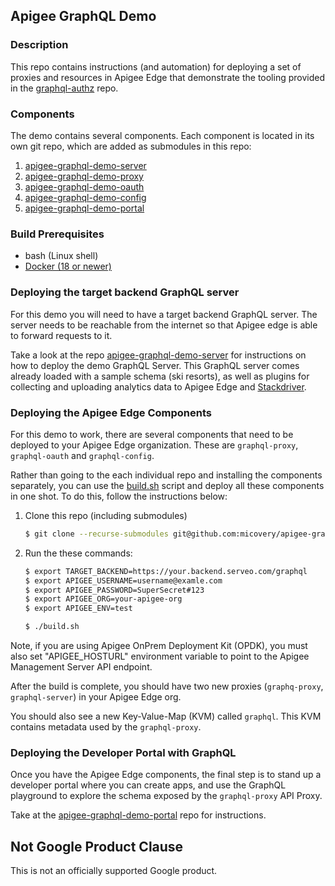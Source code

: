 ## Apigee GraphQL Demo


### Description

This repo contains instructions (and automation) for deploying a set of proxies and resources in 
Apigee Edge that demonstrate the tooling provided in the [graphql-authz](https://github.com/apigee/graphql-authz) repo. 

   
### Components

  The demo contains several components. Each component is located in its own git repo, which are added as
  submodules in this repo:
  
  1. [apigee-graphql-demo-server](https://github.com/micovery/apigee-graphql-demo-server)
  2. [apigee-graphql-demo-proxy](https://github.com/micovery/apigee-graphql-demo-proxy) 
  3. [apigee-graphql-demo-oauth](https://github.com/micovery/apigee-graphql-demo-oauth)
  4. [apigee-graphql-demo-config](https://github.com/micovery/apigee-graphql-demo-config)
  4. [apigee-graphql-demo-portal](https://github.com/micovery/apigee-graphql-demo-portal)

  

### Build Prerequisites

  * bash (Linux shell)
  * [Docker (18 or newer)](https://www.docker.com/)
  
### Deploying the target backend GraphQL server

For this demo you will need to have a target backend GraphQL server. The server needs to be reachable from
the internet so that Apigee edge is able to forward requests to it. 

Take a look at the repo [apigee-graphql-demo-server](https://github.com/micovery/apigee-graphql-demo-server) for
instructions on how to deploy the demo GraphQL Server. This GraphQL server comes already loaded with a sample
schema (ski resorts), as well as plugins for collecting and uploading analytics data to Apigee Edge and [Stackdriver](https://cloud.google.com/stackdriver/).


### Deploying the Apigee Edge Components

For this demo to work, there are several components that need to be deployed to your Apigee Edge organization. 
These are `graphql-proxy`, `graphql-oauth` and `graphql-config`.

Rather than going to the each individual repo and installing the components separately, you can use the [build.sh](/build.sh)
script and deploy all these components in one shot. To do this, follow the instructions below:

1. Clone this repo (including submodules)

    ```bash
    $ git clone --recurse-submodules git@github.com:micovery/apigee-graphql-demo.git
    ```

2. Run the these commands:
    ```bash
    $ export TARGET_BACKEND=https://your.backend.serveo.com/graphql
    $ export APIGEE_USERNAME=username@examle.com
    $ export APIGEE_PASSWORD=SuperSecret#123
    $ export APIGEE_ORG=your-apigee-org    
    $ export APIGEE_ENV=test
    ```

   ```bash
   $ ./build.sh
   ```
   
Note, if you are using Apigee OnPrem Deployment Kit (OPDK), you must also set "APIGEE_HOSTURL" 
environment variable to point to the Apigee Management Server API endpoint.
 
After the build is complete, you should have two new proxies (`graphq-proxy`, `graphql-server`) in your Apigee Edge org.

You should also see a new Key-Value-Map (KVM) called `graphql`. This KVM contains metadata used by the `graphql-proxy`. 
### Deploying the Developer Portal with GraphQL

Once you have the Apigee Edge components, the final step is to stand up a developer portal where you
can create apps, and use the GraphQL playground to explore the schema exposed by the `graphql-proxy` API Proxy.

Take at the [apigee-graphql-demo-portal](https://github.com/micovery/apigee-graphql-demo-portal) repo for instructions.
   
   
## Not Google Product Clause

This is not an officially supported Google product.
